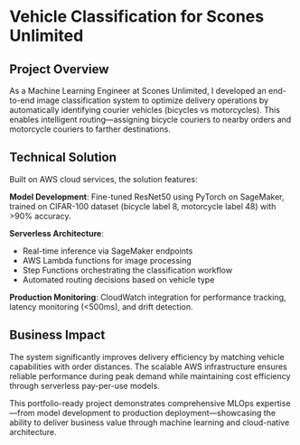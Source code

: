 # Vehicle Classification for Scones Unlimited

## Project Overview
As a Machine Learning Engineer at Scones Unlimited, I developed an end-to-end image classification system to optimize delivery operations by automatically identifying courier vehicles (bicycles vs motorcycles). This enables intelligent routing—assigning bicycle couriers to nearby orders and motorcycle couriers to farther destinations.

## Technical Solution
Built on AWS cloud services, the solution features:

**Model Development**: Fine-tuned ResNet50 using PyTorch on SageMaker, trained on CIFAR-100 dataset (bicycle label 8, motorcycle label 48) with >90% accuracy.

**Serverless Architecture**: 
- Real-time inference via SageMaker endpoints
- AWS Lambda functions for image processing
- Step Functions orchestrating the classification workflow
- Automated routing decisions based on vehicle type

**Production Monitoring**: CloudWatch integration for performance tracking, latency monitoring (<500ms), and drift detection.

## Business Impact
The system significantly improves delivery efficiency by matching vehicle capabilities with order distances. The scalable AWS infrastructure ensures reliable performance during peak demand while maintaining cost efficiency through serverless pay-per-use models.

This portfolio-ready project demonstrates comprehensive MLOps expertise—from model development to production deployment—showcasing the ability to deliver business value through machine learning and cloud-native architecture.
